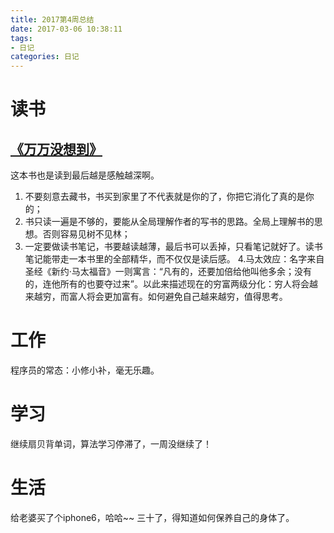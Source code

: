 ```yaml
---
title: 2017第4周总结
date: 2017-03-06 10:38:11
tags: 
- 日记
categories: 日记
---
```


# 读书
## [《万万没想到》](https://book.douban.com/subject/25986341/) 
这本书也是读到最后越是感触越深啊。
1. 不要刻意去藏书，书买到家里了不代表就是你的了，你把它消化了真的是你的；
2. 书只读一遍是不够的，要能从全局理解作者的写书的思路。全局上理解书的思想。否则容易见树不见林；
3. 一定要做读书笔记，书要越读越薄，最后书可以丢掉，只看笔记就好了。读书笔记能带走一本书里的全部精华，而不仅仅是读后感。
4.马太效应：名字来自圣经《新约·马太福音》一则寓言：“凡有的，还要加倍给他叫他多余；没有的，连他所有的也要夺过来”。以此来描述现在的穷富两级分化：穷人将会越来越穷，而富人将会更加富有。如何避免自己越来越穷，值得思考。

# 工作
程序员的常态：小修小补，毫无乐趣。


# 学习
继续扇贝背单词，算法学习停滞了，一周没继续了！

# 生活
给老婆买了个iphone6，哈哈~~
三十了，得知道如何保养自己的身体了。